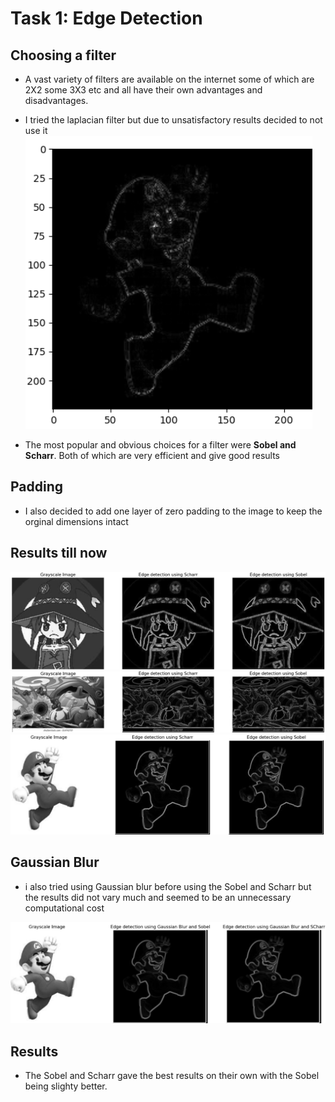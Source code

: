 # Task 1: Edge Detection

## Choosing a filter

* A vast variety of filters are available on the internet some of which are 2X2 some 3X3 etc and all have their own advantages and disadvantages.

* I tried the laplacian filter but due to unsatisfactory results decided to not use it
![alt text](image-161.png)

* The most popular and obvious choices for a filter were **Sobel and Scharr**. Both of which are very efficient and give good results

## Padding

* I also decided to add one layer of zero padding to the image to keep the orginal dimensions intact

## Results till now

![alt text](image-158.png)
![alt text](image-159.png)
![alt text](image-160.png)

## Gaussian Blur

* i also tried using Gaussian blur before using the Sobel and Scharr but the results did not vary much and seemed to be an unnecessary computational cost

![alt text](image-162.png)

## Results

* The Sobel and Scharr gave the best results on their own with the Sobel being slighty better.
